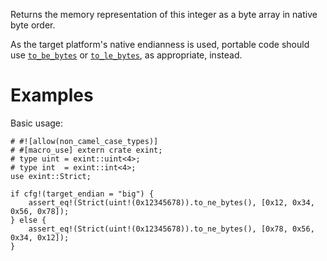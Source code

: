 Returns the memory representation of this integer as a byte array in native byte order.

As the target platform's native endianness is used, portable code should use
[`to_be_bytes`] or [`to_le_bytes`], as appropriate, instead.

[`to_be_bytes`]: Self::to_be_bytes
[`to_le_bytes`]: Self::to_le_bytes

# Examples

Basic usage:

```
# #![allow(non_camel_case_types)]
# #[macro_use] extern crate exint;
# type uint = exint::uint<4>;
# type int  = exint::int<4>;
use exint::Strict;

if cfg!(target_endian = "big") {
    assert_eq!(Strict(uint!(0x12345678)).to_ne_bytes(), [0x12, 0x34, 0x56, 0x78]);
} else {
    assert_eq!(Strict(uint!(0x12345678)).to_ne_bytes(), [0x78, 0x56, 0x34, 0x12]);
}
```
